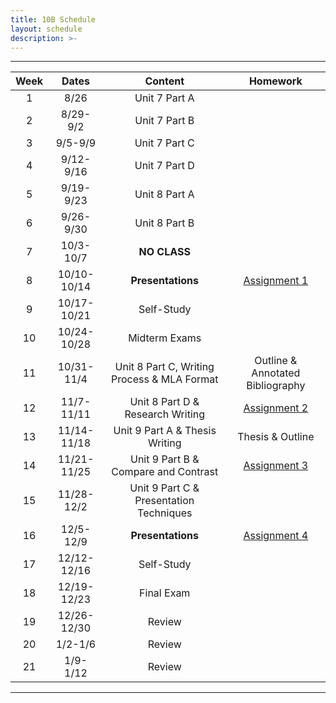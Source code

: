 ```yaml
---
title: 10B Schedule
layout: schedule
description: >-
---
```


---

| Week  |          Dates          |                 Content                  |             Homework      |             
|:---:|    :------------------:|             :-----------------------------:| :-------------------------:|
|  1 |  8/26                | Unit 7 Part A |          |
|  2 |  8/29-9/2            | Unit 7 Part B |          |
|  3 |  9/5-9/9             | Unit 7 Part C |          |
|  4 |  9/12-9/16           | Unit 7 Part D |          |
|  5 |  9/19-9/23           | Unit 8 Part A |          |
|  6 |  9/26-9/30           | Unit 8 Part B |          |
|  7 |  10/3-10/7           | **NO CLASS** |        |
|  8 |  10/10-10/14         | **Presentations** |[Assignment 1](sks/spring2024/10B-english/assignment1/)|
|  9 |  10/17-10/21         | Self-Study |          |
|  10 |  10/24-10/28         | Midterm Exams |      |
|  11 |  10/31-11/4         |  Unit 8 Part C, Writing Process & MLA Format | Outline & Annotated Bibliography|
| 12  |  11/7-11/11          | Unit 8 Part D & Research Writing |[Assignment 2](sks/spring2024/10B-english/assignment2/)|
| 13 |  11/14-11/18         | Unit 9 Part A & Thesis Writing | Thesis & Outline |
| 14 |  11/21-11/25         | Unit 9 Part B & Compare and Contrast | [Assignment 3](sks/spring2024/10B-english/assignment3)|
| 15 |  11/28-12/2          | Unit 9 Part C & Presentation Techniques |             |
| 16 |  12/5-12/9           | **Presentations** |[Assignment 4](sks/spring2024/10B-english/assignment4)
| 17 |  12/12-12/16         | Self-Study |             |
| 18 |  12/19-12/23         | Final Exam |          |
| 19 |  12/26-12/30         | Review |              |
| 20 |  1/2-1/6             | Review |              |
| 21 |  1/9-1/12            | Review |              |

---